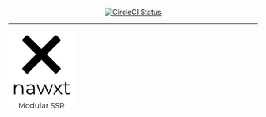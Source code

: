 <p align="center">
  <a href="https://circleci.com/gh/abeagley/nawxt/tree/master" target="_blank">
    <img alt="CircleCI Status" src="https://circleci.com/gh/abeagley/nawxt/tree/master.svg?style=svg&circle-token=0329e141e557cfbade70023622a0055d8a3106d4" />
  </a>
  <hr />
  <img alt="Nawxt" src="./github/nawxt-logo.png" />
</p>
